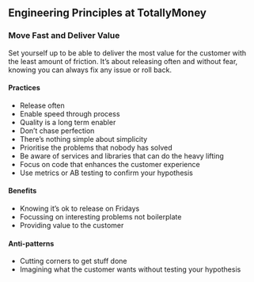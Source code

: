 ## Engineering Principles at TotallyMoney

### Move Fast and Deliver Value

Set yourself up to be able to deliver the most value for the customer with the least amount of friction. It’s about releasing often and without fear, knowing you can always fix any issue or roll back.

#### Practices

- Release often
- Enable speed through process
- Quality is a long term enabler
- Don’t chase perfection
- There’s nothing simple about simplicity
- Prioritise the problems that nobody has solved
- Be aware of services and libraries that can do the heavy lifting
- Focus on code that enhances the customer experience
- Use metrics or AB testing to confirm your hypothesis

#### Benefits

- Knowing it’s ok to release on Fridays
- Focussing on interesting problems not boilerplate
- Providing value to the customer

#### Anti-patterns

- Cutting corners to get stuff done
- Imagining what the customer wants without testing your hypothesis

